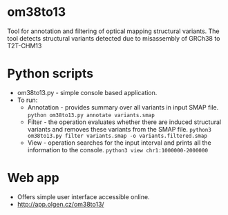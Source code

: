 # om38to13
Tool for annotation and filtering of optical mapping structural variants. The tool detects structural variants detected due to misassembly of GRCh38 to T2T-CHM13

# Python scripts
* om38to13.py - simple console based application.
* To run: 
  - Annotation - provides summary over all variants in input SMAP file.
    `python om38to13.py annotate variants.smap`
  - Filter - the operation evaluates whether there are induced structural variants and removes these variants from the SMAP file.
    `python3 om38to13.py filter variants.smap -o variants.filtered.smap`
  - View - operation searches for the input interval and prints all the information to the console.
    `python3 view chr1:1000000-2000000`

# Web app
* Offers simple user interface accessible online.
* http://app.olgen.cz/om38to13/